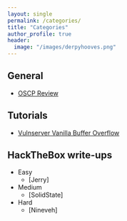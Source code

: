 ```yaml
---
layout: single
permalink: /categories/
title: "Categories"
author_profile: true
header:
  image: "/images/derpyhooves.png"
---
```


## General 
 
* [OSCP Review](/OSCP-Review)

## Tutorials
 
* [Vulnserver Vanilla Buffer Overflow](/Vulnserver)

## HackTheBox write-ups

* Easy
	* [Jerry]
* Medium
	* [SolidState]
* Hard
	* [Nineveh] 